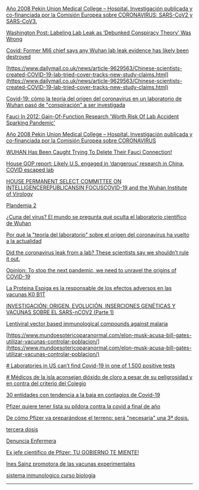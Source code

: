 [Año 2008 Pekin Union Medical College – Hospital. Investigación publicada y co-financiada por la Comisión Europea sobre CORONAVIRUS: SARS-CoV2 y SARS-CoV3.](https://telegra.ph/A%C3%B1o-2008-Pekin-Union-Medical-College--Hospital-Investigaci%C3%B3n-publicada-y-co-financiada-por-la-Comisi%C3%B3n-Europea-sobre-CORONAVIRUS-05-22)

[Washington Post: Labeling Lab Leak as ‘Debunked Conspiracy Theory’ Was Wrong](https://www.theepochtimes.com/mkt_breakingnews/washington-post-labeling-lab-leak-as-debunked-conspiracy-theory-was-wrong_3840960.html)

[Covid: Former MI6 chief says any Wuhan lab leak evidence has likely been destroyed](https://www.independent.co.uk/news/uk/home-news/covid-wuhan-lab-leak-theory-b1858786.html)

[https://www.dailymail.co.uk/news/article-9629563/Chinese-scientists-created-COVID-19-lab-tried-cover-tracks-new-study-claims.html](https://www.dailymail.co.uk/news/article-9629563/Chinese-scientists-created-COVID-19-lab-tried-cover-tracks-new-study-claims.html)

[Covid-19: cómo la teoría del origen del coronavirus en un laboratorio de Wuhan pasó de "conspiración" a ser investigada](https://www.bbc.com/mundo/noticias-internacional-57277406)

[Fauci In 2012: Gain-Of-Function Research 'Worth Risk Of Lab Accident Sparking Pandemic'](https://www.zerohedge.com/covid-19/fauci-2012-gain-function-research-worth-risk-lab-accident-sparking-pandemic)

[Año 2008 Pekin Union Medical College – Hospital. Investigación publicada y co-financiada por la Comisión Europea sobre CORONAVIRUS](https://telegra.ph/A%C3%B1o-2008-Pekin-Union-Medical-College--Hospital-Investigaci%C3%B3n-publicada-y-co-financiada-por-la-Comisi%C3%B3n-Europea-sobre-CORONAVIRUS-05-22)

[WUHAN Has Been Caught Trying To Delete Their Fauci Connection!](https://independentminute.com/2021/05/17/wuhan-has-been-caught-trying-to-delete-their-fauci-connection/)

[House GOP report: Likely U.S. engaged in ‘dangerous’ research in China, COVID escaped lab](https://justthenews.com/politics-policy/coronavirus/house-gop-report-evidence-suggests-us-engaged-dangerous-research-china?utm_source=breaking&utm_medium=email&utm_campaign=newsletter)

[HOUSE PERMANENT SELECT COMMITTEE ON INTELLIGENCEREPUBLICANSIN FOCUSCOVID-19 and the Wuhan Institute of Virology](https://justthenews.com/sites/default/files/2021-05/COVID-19_and_the_Wuhan_Institute_of_Virology_18_May_FINAL_%20%281%29.pdf)

[Plandemia 2](https://elinvestigador.org/plandemia2/)

[¿Cuna del virus? El mundo se pregunta qué oculta el laboratorio científico de Wuhan](https://www.perfil.com/noticias/internacional/cuna-del-virus-el-mundo-se-pregunta-que-oculta-el-laboratorio-cientifico-de-wuhan.phtml)

[Por qué la "teoría del laboratorio" sobre el origen del coronavirus ha vuelto a la actualidad ](https://magnet.xataka.com/nuestro-tsundoku/que-teoria-laboratorio-origen-coronavirus-ha-vuelto-a-actualidad)

[Did the coronavirus leak from a lab? These scientists say we shouldn’t rule it out.](https://www.technologyreview.com/2021/03/18/1021030/coronavirus-leak-wuhan-lab-scientists-conspiracy/)

[Opinion: To stop the next pandemic, we need to unravel the origins of COVID-19](https://www.pnas.org/content/117/47/29246#ref-3)

  [ La Proteina Espiga es la responsable de los efectos adversos en las vacunas K0 B1T](https://cienciaysaludnatural.com/la-proteina-espiga-es-la-responsable-de-los-efectos-adversos-en-las-vacunas-k0-b1t/)
  
 
  [INVESTIGACIÓN: ORIGEN, EVOLUCIÓN, INSERCIONES GENÉTICAS Y VACUNAS SOBRE EL SARS-nCOV2 (Parte 1)](https://telegra.ph/INVESTIGACI%C3%93N-ORIGEN-EVOLUCI%C3%93N-INSERCIONES-GEN%C3%89TICAS-Y-VACUNAS-SOBRE-EL-SARS-nCOV2-Parte-1-04-16)
  
  [Lentiviral vector based immunological compounds against malaria](https://patents.google.com/patent/US9822153B2/en)
  
  [https://www.mundoesotericoparanormal.com/elon-musk-acusa-bill-gates-utilizar-vacunas-controlar-poblacion/](https://www.mundoesotericoparanormal.com/elon-musk-acusa-bill-gates-utilizar-vacunas-controlar-poblacion/)
  
[# Laboratories in US can’t find Covid-19 in one of 1,500 positive tests](https://greatreject.org/laboratories-cant-find-covid-19-in-positive-tests/)

[# Médicos de la isla aconsejan dióxido de cloro a pesar de su peligrosidad y en contra del criterio del Colegio]([https://www.diariodemallorca.es/mallorca/2020/10/12/dioxido-cloro-tratamiento-prohibido-covid-18316218.html](https://www.diariodemallorca.es/mallorca/2020/10/12/dioxido-cloro-tratamiento-prohibido-covid-18316218.html))

[30 entidades con tendencia a la baja en contagios de Covid-19](https://www.jornada.com.mx/notas/2021/04/26/politica/se-mantiene-a-la-baja-tendencia-de-casos-estimados-de-covid-19-ssa/)

[ Pfizer quiere tener lista su píldora contra la covid a final de año](https://www.hoy.es/sociedad/salud/pfizer-quiere-tener-20210427105214-ntrc.html)

[ De cómo Pfizer va preparándose el terreno: será "necesaria" una 3ª dosis.]([https://www.lostiempos.com/actualidad/mundo/20210416/pfizer-preve-que-tercera-dosis-su-vacuna-sera-probablemente-necesaria](https://www.lostiempos.com/actualidad/mundo/20210416/pfizer-preve-que-tercera-dosis-su-vacuna-sera-probablemente-necesaria))

[tercera dosis]([https://cnnespanol.cnn.com/2021/04/15/es-probable-que-se-necesite-una-tercera-dosis-de-vacuna-contra-el-covid-19-en-un-plazo-de-6-a-12-meses-dice-el-director-ejecutivo-de-pfizer/](https://cnnespanol.cnn.com/2021/04/15/es-probable-que-se-necesite-una-tercera-dosis-de-vacuna-contra-el-covid-19-en-un-plazo-de-6-a-12-meses-dice-el-director-ejecutivo-de-pfizer/))

[Denuncia Enfermera]([https://tierrapura.org/2021/04/27/los-grabe-asesinando-pacientes-grave-denuncia-de-enfermera-covid/](https://tierrapura.org/2021/04/27/los-grabe-asesinando-pacientes-grave-denuncia-de-enfermera-covid/))

[Ex jefe científico de Pfizer: TU GOBIERNO TE MIENTE!](https://odysee.com/@ElCanalDeQQ:e/ex-jefe-cient%C3%ADfico-de-Pfizer:9)

[Ines Sainz promotora de las vacunas experimentales]([http://euskalnews.com/2021/04/ines-sainz-desvela-en-el-programa-de-colin-rivas-que-le-ofrecieron-ser-una-promotora-de-las-vacunas-experimentales/](http://euskalnews.com/2021/04/ines-sainz-desvela-en-el-programa-de-colin-rivas-que-le-ofrecieron-ser-una-promotora-de-las-vacunas-experimentales/))

[sistema inmunologico curso biologia](https://telegra.ph/Qu%C3%A9-es-el-sistema-inmunol%C3%B3gico-natural-y-la-inmunidad-adaptativa-Curso-de-biolog%C3%ADa-de-Yves-Muller---Profesor-de-Biologia-01-25)

 ---
  
[]()
[]()
[]()
[]()
[]()
[]()
[]()
[]()
